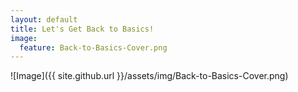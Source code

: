 ```yaml
---
layout: default
title: Let's Get Back to Basics!
image:
  feature: Back-to-Basics-Cover.png
---
```

![Image]({{ site.github.url }}/assets/img/Back-to-Basics-Cover.png)

<div id="fd-form-610b5619c580324900b9a990"></div>
<script>
  window.fd('form', {
    formId: '610b5619c580324900b9a990',
    containerEl: '#fd-form-610b5619c580324900b9a990'
  });
</script>